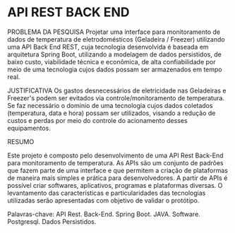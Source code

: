 # API REST BACK END 

PROBLEMA DA PESQUISA
Projetar  uma interface para monitoramento de dados de temperatura de eletrodomésticos (Geladeira / Freezer)  utilizando uma API  Back End REST, cuja tecnologia desenvolvida é baseada em arquitetura Spring Boot, utilizando a modelagem de dados persistidos, de baixo custo, viabilidade técnica e econômica, de alta confiabilidade por meio de uma tecnologia  cujos dados possam ser armazenados em tempo real.

JUSTIFICATIVA
Os gastos desnecessários de eletricidade nas Geladeiras e Freezer's podem ser evitados via controle/monitoramento de temperatura. Se faz necessário o domínio de uma tecnologia cujos dados coletados (temperatura, data e hora) possam ser utilizados, visando a redução de custos e perdas por meio do controle do acionamento desses equipamentos.

RESUMO

Este projeto é composto pelo desenvolvimento de uma API Rest Back-End para monitoramento de temperatura. As APIs são um conjunto de padrões que fazem parte de uma interface e que permitem a criação de plataformas de maneira mais simples e prática para desenvolvedores. A partir de APIs é possível criar softwares, aplicativos, programas e plataformas diversas. O levantamento das características e particularidades das tecnologias utilizadas serão apresentadas com objetivo de validar o protótipo.

Palavras-chave: API Rest. Back-End. Spring Boot. JAVA. Software. Postgresql. Dados Persistidos.


